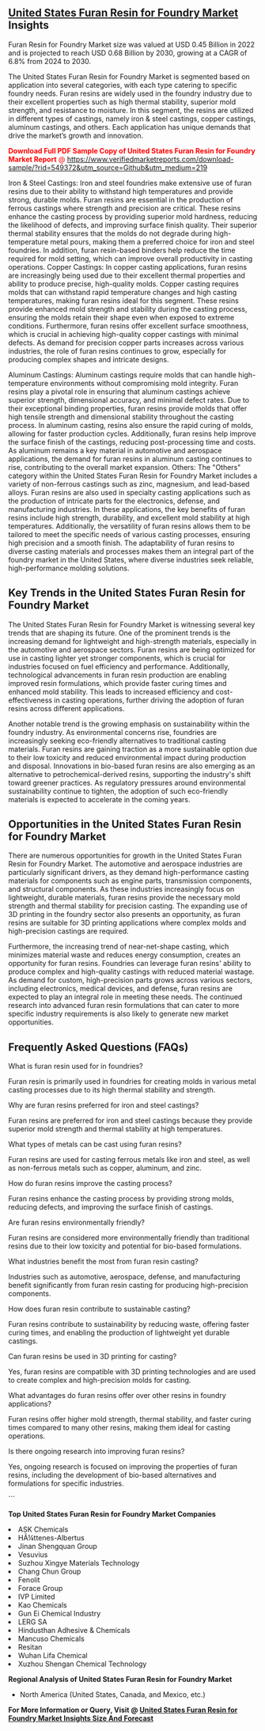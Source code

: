 <h2><a href="https://www.verifiedmarketreports.com/download-sample/?rid=549372&amp;utm_source=Github&amp;utm_medium=219" target="_blank">United States Furan Resin for Foundry Market</a> Insights</h2><p>Furan Resin for Foundry Market size was valued at USD 0.45 Billion in 2022 and is projected to reach USD 0.68 Billion by 2030, growing at a CAGR of 6.8% from 2024 to 2030.</p><p> <p>The United States Furan Resin for Foundry Market is segmented based on application into several categories, with each type catering to specific foundry needs. Furan resins are widely used in the foundry industry due to their excellent properties such as high thermal stability, superior mold strength, and resistance to moisture. In this segment, the resins are utilized in different types of castings, namely iron & steel castings, copper castings, aluminum castings, and others. Each application has unique demands that drive the market’s growth and innovation.</p> <p><p><span class=""><span style="color: #ff0000;"><strong>Download Full PDF Sample Copy of United States Furan Resin for Foundry Market Report</strong> @ </span><a href="https://www.verifiedmarketreports.com/download-sample/?rid=549372&amp;utm_source=Github&amp;utm_medium=219" target="_blank">https://www.verifiedmarketreports.com/download-sample/?rid=549372&amp;utm_source=Github&amp;utm_medium=219</a></span></p></p> <p>Iron & Steel Castings: Iron and steel foundries make extensive use of furan resins due to their ability to withstand high temperatures and provide strong, durable molds. Furan resins are essential in the production of ferrous castings where strength and precision are critical. These resins enhance the casting process by providing superior mold hardness, reducing the likelihood of defects, and improving surface finish quality. Their superior thermal stability ensures that the molds do not degrade during high-temperature metal pours, making them a preferred choice for iron and steel foundries. In addition, furan resin-based binders help reduce the time required for mold setting, which can improve overall productivity in casting operations. Copper Castings: In copper casting applications, furan resins are increasingly being used due to their excellent thermal properties and ability to produce precise, high-quality molds. Copper casting requires molds that can withstand rapid temperature changes and high casting temperatures, making furan resins ideal for this segment. These resins provide enhanced mold strength and stability during the casting process, ensuring the molds retain their shape even when exposed to extreme conditions. Furthermore, furan resins offer excellent surface smoothness, which is crucial in achieving high-quality copper castings with minimal defects. As demand for precision copper parts increases across various industries, the role of furan resins continues to grow, especially for producing complex shapes and intricate designs. <p>Aluminum Castings: Aluminum castings require molds that can handle high-temperature environments without compromising mold integrity. Furan resins play a pivotal role in ensuring that aluminum castings achieve superior strength, dimensional accuracy, and minimal defect rates. Due to their exceptional binding properties, furan resins provide molds that offer high tensile strength and dimensional stability throughout the casting process. In aluminum casting, resins also ensure the rapid curing of molds, allowing for faster production cycles. Additionally, furan resins help improve the surface finish of the castings, reducing post-processing time and costs. As aluminum remains a key material in automotive and aerospace applications, the demand for furan resins in aluminum casting continues to rise, contributing to the overall market expansion. Others: The "Others" category within the United States Furan Resin for Foundry Market includes a variety of non-ferrous castings such as zinc, magnesium, and lead-based alloys. Furan resins are also used in specialty casting applications such as the production of intricate parts for the electronics, defense, and manufacturing industries. In these applications, the key benefits of furan resins include high strength, durability, and excellent mold stability at high temperatures. Additionally, the versatility of furan resins allows them to be tailored to meet the specific needs of various casting processes, ensuring high precision and a smooth finish. The adaptability of furan resins to diverse casting materials and processes makes them an integral part of the foundry market in the United States, where diverse industries seek reliable, high-performance molding solutions. <h2>Key Trends in the United States Furan Resin for Foundry Market</h2> <p>The United States Furan Resin for Foundry Market is witnessing several key trends that are shaping its future. One of the prominent trends is the increasing demand for lightweight and high-strength materials, especially in the automotive and aerospace sectors. Furan resins are being optimized for use in casting lighter yet stronger components, which is crucial for industries focused on fuel efficiency and performance. Additionally, technological advancements in furan resin production are enabling improved resin formulations, which provide faster curing times and enhanced mold stability. This leads to increased efficiency and cost-effectiveness in casting operations, further driving the adoption of furan resins across different applications.</p> <p>Another notable trend is the growing emphasis on sustainability within the foundry industry. As environmental concerns rise, foundries are increasingly seeking eco-friendly alternatives to traditional casting materials. Furan resins are gaining traction as a more sustainable option due to their low toxicity and reduced environmental impact during production and disposal. Innovations in bio-based furan resins are also emerging as an alternative to petrochemical-derived resins, supporting the industry's shift toward greener practices. As regulatory pressures around environmental sustainability continue to tighten, the adoption of such eco-friendly materials is expected to accelerate in the coming years.</p> <h2>Opportunities in the United States Furan Resin for Foundry Market</h2> <p>There are numerous opportunities for growth in the United States Furan Resin for Foundry Market. The automotive and aerospace industries are particularly significant drivers, as they demand high-performance casting materials for components such as engine parts, transmission components, and structural components. As these industries increasingly focus on lightweight, durable materials, furan resins provide the necessary mold strength and thermal stability for precision casting. The expanding use of 3D printing in the foundry sector also presents an opportunity, as furan resins are suitable for 3D printing applications where complex molds and high-precision castings are required.</p> <p>Furthermore, the increasing trend of near-net-shape casting, which minimizes material waste and reduces energy consumption, creates an opportunity for furan resins. Foundries can leverage furan resins' ability to produce complex and high-quality castings with reduced material wastage. As demand for custom, high-precision parts grows across various sectors, including electronics, medical devices, and defense, furan resins are expected to play an integral role in meeting these needs. The continued research into advanced furan resin formulations that can cater to more specific industry requirements is also likely to generate new market opportunities.</p> <h2>Frequently Asked Questions (FAQs)</h2> <p>What is furan resin used for in foundries?</p> <p>Furan resin is primarily used in foundries for creating molds in various metal casting processes due to its high thermal stability and strength.</p> <p>Why are furan resins preferred for iron and steel castings?</p> <p>Furan resins are preferred for iron and steel castings because they provide superior mold strength and thermal stability at high temperatures.</p> <p>What types of metals can be cast using furan resins?</p> <p>Furan resins are used for casting ferrous metals like iron and steel, as well as non-ferrous metals such as copper, aluminum, and zinc.</p> <p>How do furan resins improve the casting process?</p> <p>Furan resins enhance the casting process by providing strong molds, reducing defects, and improving the surface finish of castings.</p> <p>Are furan resins environmentally friendly?</p> <p>Furan resins are considered more environmentally friendly than traditional resins due to their low toxicity and potential for bio-based formulations.</p> <p>What industries benefit the most from furan resin casting?</p> <p>Industries such as automotive, aerospace, defense, and manufacturing benefit significantly from furan resin casting for producing high-precision components.</p> <p>How does furan resin contribute to sustainable casting?</p> <p>Furan resins contribute to sustainability by reducing waste, offering faster curing times, and enabling the production of lightweight yet durable castings.</p> <p>Can furan resins be used in 3D printing for casting?</p> <p>Yes, furan resins are compatible with 3D printing technologies and are used to create complex and high-precision molds for casting.</p> <p>What advantages do furan resins offer over other resins in foundry applications?</p> <p>Furan resins offer higher mold strength, thermal stability, and faster curing times compared to many other resins, making them ideal for casting operations.</p> <p>Is there ongoing research into improving furan resins?</p> <p>Yes, ongoing research is focused on improving the properties of furan resins, including the development of bio-based alternatives and formulations for specific industries.</p> ```</p><p><strong>Top United States Furan Resin for Foundry Market Companies</strong></p><div data-test-id=""><p><li>ASK Chemicals</li><li> HÃ¼ttenes-Albertus</li><li> Jinan Shengquan Group</li><li> Vesuvius</li><li> Suzhou Xingye Materials Technology</li><li> Chang Chun Group</li><li> Fenolit</li><li> Forace Group</li><li> IVP Limited</li><li> Kao Chemicals</li><li> Gun Ei Chemical Industry</li><li> LERG SA</li><li> Hindusthan Adhesive & Chemicals</li><li> Mancuso Chemicals</li><li> Resitan</li><li> Wuhan Lifa Chemical</li><li> Xuzhou Shengan Chemical Technology</li></p><div><strong>Regional Analysis of&nbsp;United States Furan Resin for Foundry Market</strong></div><ul><li dir="ltr"><p dir="ltr">North America&nbsp;(United States, Canada, and Mexico, etc.)</p></li></ul><p><strong>For More Information or Query, Visit @&nbsp;</strong><strong><a href="https://www.verifiedmarketreports.com/product/furan-resin-for-foundry-market/?utm_source=Github&amp;utm_medium=219" target="_blank">United States Furan Resin for Foundry Market Insights Size And Forecast</a></strong></p></div>
